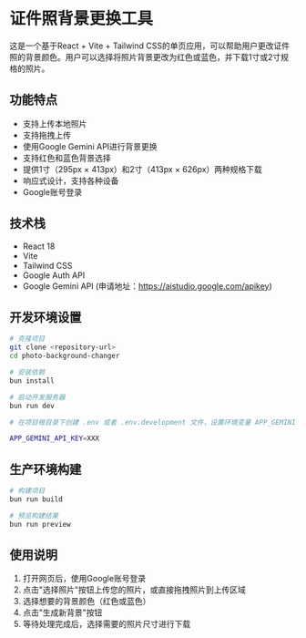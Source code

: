 # 证件照背景更换工具

这是一个基于React + Vite + Tailwind CSS的单页应用，可以帮助用户更改证件照的背景颜色。用户可以选择将照片背景更改为红色或蓝色，并下载1寸或2寸规格的照片。

## 功能特点

- 支持上传本地照片
- 支持拖拽上传
- 使用Google Gemini API进行背景更换
- 支持红色和蓝色背景选择
- 提供1寸（295px × 413px）和2寸（413px × 626px）两种规格下载
- 响应式设计，支持各种设备
- Google账号登录

## 技术栈

- React 18
- Vite
- Tailwind CSS
- Google Auth API
- Google Gemini API (申请地址：https://aistudio.google.com/apikey)

## 开发环境设置

```bash
# 克隆项目
git clone <repository-url>
cd photo-background-changer

# 安装依赖
bun install

# 启动开发服务器
bun run dev

# 在项目根目录下创建 .env 或者 .env.development 文件，设置环境变量 APP_GEMINI_API_KEY，将XXX替换成自己申请的key

APP_GEMINI_API_KEY=XXX
```



## 生产环境构建

```bash
# 构建项目
bun run build

# 预览构建结果
bun run preview
```

## 使用说明

1. 打开网页后，使用Google账号登录
2. 点击"选择照片"按钮上传您的照片，或直接拖拽照片到上传区域
3. 选择想要的背景颜色（红色或蓝色）
4. 点击"生成新背景"按钮
5. 等待处理完成后，选择需要的照片尺寸进行下载
